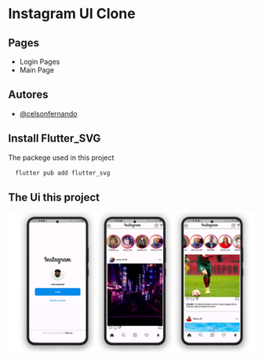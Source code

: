 # Instagram UI Clone

## Pages

- Login Pages
- Main Page

## Autores

- [@celsonfernando](https://www.github.com/celsonfernand0/)

## Install Flutter_SVG

The packege used in this project

```bash
  flutter pub add flutter_svg
```

## The Ui this project

![App Screenshot](assets/images/10.jpg)
